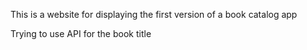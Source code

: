 This is a website for displaying the first version of a book catalog app

Trying to use API for the book title
